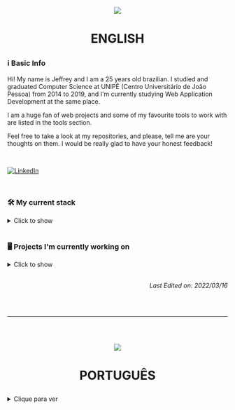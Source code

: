 <p align="center">
  <img src="https://cdn1.iconfinder.com/data/icons/ensign-11/512/49_Ensign_Flag_Nation_canada-64.png" />
</p>

# <p align="center">ENGLISH</p>

### ℹ️ Basic Info

Hi! My name is Jeffrey and I am a 25 years old brazilian. I studied and graduated Computer Science at UNIPÊ (Centro Universitário de João Pessoa) from 2014 to 2019, and I'm currently studying Web Application Development at the same place.

I am a huge fan of web projects and some of my favourite tools to work with are listed in the tools section.

Feel free to take a look at my repositories, and please, tell me are your thoughts on them. I would be really glad to have your honest feedback!

<br/>

[<img src="https://user-images.githubusercontent.com/17326060/158519183-cfd06be9-6050-41b9-9590-871d1c22bc64.png" title="LinkedIn" alt="LinkedIn" />](https://github.com/matheusunitt)

<br/>

### 🛠 My current stack
<details>
<summary>Click to show</summary><br/>
<img src="https://cdn0.iconfinder.com/data/icons/HTML5/128/HTML_Logo-40.png" title="HTML 5" alt="HTML 5" /> <img src="https://cdn4.iconfinder.com/data/icons/flat-brand-logo-2/512/css3-40.png" title="CSS 3" alt="CSS 3" /> <img src="https://cdn4.iconfinder.com/data/icons/logos-and-brands/512/288_Sass_logo-40.png" title="Sass/Scss" alt="Sass/Scss" /> <img src="https://cdn2.iconfinder.com/data/icons/designer-skills/128/code-programming-javascript-software-develop-command-language-40.png" title="JavaScript" alt="JavaScript" /> <img src="https://cdn4.iconfinder.com/data/icons/logos-3/600/React.js_logo-40.png" title="React JS" alt="React JS" /> <img src="https://cdn4.iconfinder.com/data/icons/logos-and-brands/512/233_Node_Js_logo-40.png" title="Node.js" alt="Node.js" /> <img src="https://cdn4.iconfinder.com/data/icons/logos-brands-in-colors/3000/figma-logo-40.png" title="Figma" alt="Figma" /> <img src="https://cdn3.iconfinder.com/data/icons/teenyicons-outline-vol-3/15/typescript-40.png" title="TypeScript" alt="TypeScript" />
</details>

<br/>

### 🖥️ Projects I'm currently working on
<details>
<summary>Click to show</summary><br/>
  
[![ReadMe Card](https://github-readme-stats.vercel.app/api/pin/?username=matheusunitt&repo=NOME_REPOSITORIO)](https://github.com/matheusunitt/NOME_REPOSITORIO)
  
</details>

<br/>

*<p align="right">Last Edited on: 2022/03/16</p>*

<br/><br/>

---

<br/><br/>

<p align="center">
  <img src="https://cdn1.iconfinder.com/data/icons/ensign-11/512/38_Ensign_Flag_Nation_brazil-64.png" />
</p>

# <p align="center">PORTUGUÊS</p>

<details>
<summary>Clique para ver</summary><br/>

### ℹ️ Informações gerais

Olá! Meu nome é Jeffrey e eu possuo 25 anos. Estudei e me graduei em Ciências da Computação na UNIPÊ (Centro Universitário de João Pessoa) de 2014 a 2019, e atualmente estou cursando Desenvolvimento de Aplicações Web no mesmo local.

Sou um grande fã por projetos web e algumas das minhas ferramentas favoritas estão listadas na seção de ferramentas.

Por favor, sinta-se livre para ver meus repositórios e dar-me teu feedback honesto!

<br/>

[<img src="https://user-images.githubusercontent.com/17326060/158519183-cfd06be9-6050-41b9-9590-871d1c22bc64.png" title="LinkedIn" alt="LinkedIn"  />](https://www.linkedin.com/in/jeffreymatheus/?locale=pt_BR)

<br/>

### 🛠 Minha stack atual
<details>
<summary>Clique para ver</summary><br/>
<img src="https://cdn0.iconfinder.com/data/icons/HTML5/128/HTML_Logo-40.png" title="HTML 5" alt="HTML 5" /> <img src="https://cdn4.iconfinder.com/data/icons/flat-brand-logo-2/512/css3-40.png" title="CSS 3" alt="CSS 3" /> <img src="https://cdn4.iconfinder.com/data/icons/logos-and-brands/512/288_Sass_logo-40.png" title="Sass/Scss" alt="Sass/Scss" /> <img src="https://cdn2.iconfinder.com/data/icons/designer-skills/128/code-programming-javascript-software-develop-command-language-40.png" title="JavaScript" alt="JavaScript" /> <img src="https://cdn4.iconfinder.com/data/icons/logos-3/600/React.js_logo-40.png" title="React JS" alt="React JS" /> <img src="https://cdn4.iconfinder.com/data/icons/logos-and-brands/512/233_Node_Js_logo-40.png" title="Node.js" alt="Node.js" /> <img src="https://cdn4.iconfinder.com/data/icons/logos-brands-in-colors/3000/figma-logo-40.png" title="Figma" alt="Figma" /> <img src="https://cdn3.iconfinder.com/data/icons/teenyicons-outline-vol-3/15/typescript-40.png" title="TypeScript" alt="TypeScript" />
</details>

<br/>

### 🖥️ Projetos que estou atualmente trabalhando
<details>
<summary>Clique para ver</summary><br/>
  
[![ReadMe Card](https://github-readme-stats.vercel.app/api/pin/?username=matheusunitt&repo=NOME_REPOSITORIO)](https://github.com/matheusunitt/NOME_REPOSITORIO)
  
</details>

<br/>

*<p align="right">Última alteração: 16/03/2022</p>*

</details>
